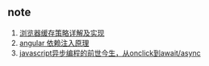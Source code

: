 ## note

1. [浏览器缓存策略详解及实现](https://github.com/etoah/BrowserCachePolicy)
2. [angular 依赖注入原理](https://github.com/etoah/note/tree/master/angular%20di)
3. [javascript异步编程的前世今生，从onclick到await/async](https://github.com/etoah/note/tree/master/async)